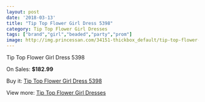 ```yaml
---
layout: post
date: '2018-03-13'
title: "Tip Top Flower Girl Dress 5398"
category: Tip Top Flower Girl Dresses
tags: ["brand","girl","beaded","party","prom"]
image: http://img.princessan.com/34151-thickbox_default/tip-top-flower-girl-dress-5398.jpg
---
```

Tip Top Flower Girl Dress 5398

On Sales: **$182.99**
<a href="https://www.princessan.com/en/15951-tip-top-flower-girl-dress-5398.html"><amp-img layout="responsive" width="600" height="600" src="//img.princessan.com/34151-thickbox_default/tip-top-flower-girl-dress-5398.jpg" alt="Tip Top Flower Girl Dress 5398 0" /></a>

Buy it: [Tip Top Flower Girl Dress 5398](https://www.princessan.com/en/15951-tip-top-flower-girl-dress-5398.html "Tip Top Flower Girl Dress 5398")

View more: [Tip Top Flower Girl Dresses](https://www.princessan.com/en/121- "Tip Top Flower Girl Dresses")